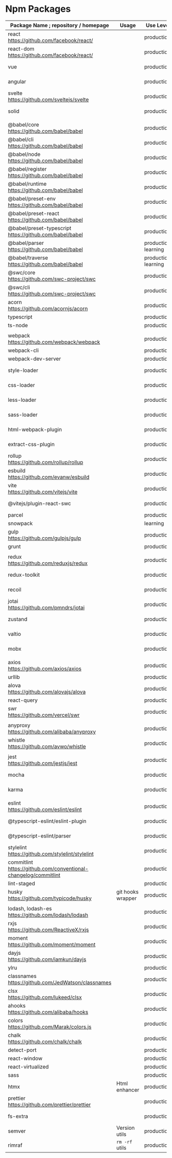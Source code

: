 # Npm Packages

| Package Name ; repository / homepage                                                             | Usage             | Use Level            | Category         | Tags            |
| ------------------------------------------------------------------------------------------------ | ----------------- | -------------------- | ---------------- | --------------- |
| react                                 <br/> https://github.com/facebook/react/                   |                   | production           | ui-framework     | react           |
| react-dom                             <br/> https://github.com/facebook/react/                   |                   | production           | ui-framework     | react           |
| vue                                   <br/>                                                      |                   | production           | ui-framework     |                 |
| angular                               <br/>                                                      |                   | production           | ui-framework     |                 |
| svelte                                <br/> https://github.com/sveltejs/svelte                   |                   | production           | ui-framework     |                 |
| solid                                 <br/>                                                      |                   | production           | ui-framework     |                 |
|                                                                                                  |                   |                      |                  |                 |
| @babel/core                           <br/> https://github.com/babel/babel                       |                   | production           | transpiler       | babel           |
| @babel/cli                            <br/> https://github.com/babel/babel                       |                   | production           | transpiler       | babel           |
| @babel/node                           <br/> https://github.com/babel/babel                       |                   | production           | transpiler       | babel           |
| @babel/register                       <br/> https://github.com/babel/babel                       |                   | production           | transpiler       | babel           |
| @babel/runtime                        <br/> https://github.com/babel/babel                       |                   | production           | transpiler       | babel           |
| @babel/preset-env                     <br/> https://github.com/babel/babel                       |                   | production           | transpiler       | babel           |
| @babel/preset-react                   <br/> https://github.com/babel/babel                       |                   | production           | transpiler       | babel           |
| @babel/preset-typescript              <br/> https://github.com/babel/babel                       |                   | production           | transpiler       | babel           |
| @babel/parser                         <br/> https://github.com/babel/babel                       |                   | production, learning | transpiler       | babel           |
| @babel/traverse                       <br/> https://github.com/babel/babel                       |                   | production, learning | transpiler       | babel           |
| @swc/core                             <br/> https://github.com/swc-project/swc                   |                   | production           | transpiler       | swc             |
| @swc/cli                              <br/> https://github.com/swc-project/swc                   |                   | production           | transpiler       | swc             |
| acorn                                 <br/> https://github.com/acornjs/acorn                     |                   | production           | transpiler       |                 |
| typescript                            <br/>                                                      |                   | production           | transpiler       | typescript      |
| ts-node                               <br/>                                                      |                   | production           | transpiler       | typescript      |
|                                                                                                  |                   |                      |                  |                 |
| webpack                               <br/> https://github.com/webpack/webpack                   |                   | production           | bundler          | webpack         |
| webpack-cli                           <br/>                                                      |                   | production           | bundler          | webpack         |
| webpack-dev-server                    <br/>                                                      |                   | production           | bundler          | webpack         |
| style-loader                          <br/>                                                      |                   | production           | bundler          | webpack, loader |
| css-loader                            <br/>                                                      |                   | production           | bundler          | webpack, loader |
| less-loader                           <br/>                                                      |                   | production           | bundler          | webpack, loader |
| sass-loader                           <br/>                                                      |                   | production           | bundler          | webpack, loader |
| html-webpack-plugin                   <br/>                                                      |                   | production           | bundler          | webpack, plugin |
| extract-css-plugin                    <br/>                                                      |                   | production           | bundler          | webpack, plugin |
| rollup                                <br/> https://github.com/rollup/rollup                     |                   | production           | bundler          |                 |
| esbuild                               <br/> https://github.com/evanw/esbuild                     |                   | production           | bundler          |                 |
| vite                                  <br/> https://github.com/vitejs/vite                       |                   | production           | bundler          | vite            |
| @vitejs/plugin-react-swc              <br/>                                                      |                   | production           | bundler          | vite, plugin    |
| parcel                                <br/>                                                      |                   | production           | bundler          |                 |
| snowpack                              <br/>                                                      |                   | learning             | bundler          |                 |
| gulp                                  <br/> https://github.com/gulpjs/gulp                       |                   | production           | bundler          |                 |
| grunt                                 <br/>                                                      |                   | production           | bundler          |                 |
|                                                                                                  |                   |                      |                  |                 |
| redux                                 <br/> https://github.com/reduxjs/redux                     |                   | production           | state-management | redux           |
| redux-toolkit                         <br/>                                                      |                   | production           | state-management | redux           |
| recoil                                <br/>                                                      |                   | production           | state-management |                 |
| jotai                                 <br/> https://github.com/pmndrs/jotai                      |                   | production           | state-management |                 |
| zustand                               <br/>                                                      |                   | production           | state-management |                 |
| valtio                                <br/>                                                      |                   | production           | state-management |                 |
| mobx                                  <br/>                                                      |                   | production           | state-management |                 |
|                                                                                                  |                   |                      |                  |                 |
| axios                                 <br/> https://github.com/axios/axios                       |                   | production           | http-request     |                 |
| urllib                                <br/>                                                      |                   | production           | http-request     |                 |
| alova                                 <br/> https://github.com/alovajs/alova                     |                   | production           | http-request     |                 |
| react-query                           <br/>                                                      |                   | production           | http-request     | react           |
| swr                                   <br/> https://github.com/vercel/swr                        |                   | production           | http-request     | react           |
|                                                                                                  |                   |                      |                  |                 |
| anyproxy                              <br/> https://github.com/alibaba/anyproxy                  |                   | production           | http-proxy       |                 |
| whistle                               <br/> https://github.com/avwo/whistle                      |                   | production           | http-proxy       |                 |
|                                                                                                  |                   |                      |                  |                 |
| jest                                  <br/> https://github.com/jestjs/jest                       |                   | production           | test-framework   |                 |
| mocha                                 <br/>                                                      |                   | production           | test-framework   |                 |
| karma                                 <br/>                                                      |                   | production           | test-framework   |                 |
|                                                                                                  |                   |                      |                  |                 |
| eslint                                <br/> https://github.com/eslint/eslint                     |                   | production           | lint             | eslint          |
| @typescript-eslint/eslint-plugin      <br/>                                                      |                   | production           | lint             | eslint, plugin  |
| @typescript-eslint/parser             <br/>                                                      |                   | production           | lint             | eslint, plugin  |
| stylelint                             <br/> https://github.com/stylelint/stylelint               |                   | production           | lint             |                 |
| commitlint                            <br/> https://github.com/conventional-changelog/commitlint |                   | production           | lint             |                 |
| lint-staged                           <br/>                                                      |                   | production           | git-helper       |                 |
| husky                                 <br/> https://github.com/typicode/husky                    | git hooks wrapper | production           | git-helper       |                 |
|                                                                                                  |                   |                      |                  |                 |
| lodash, lodash-es                     <br/> https://github.com/lodash/lodash                     |                   | production           |                  | basic-tools     |
| rxjs                                  <br/> https://github.com/ReactiveX/rxjs                    |                   | production           |                  | async-tools     |
| moment                                <br/> https://github.com/moment/moment                     |                   | production           |                  | time-utils      |
| dayjs                                 <br/> https://github.com/iamkun/dayjs                      |                   | production           |                  | time-utils      |
| ylru                                  <br/>                                                      |                   | production           |                  | cache           |
| classnames                            <br/> https://github.com/JedWatson/classnames              |                   | production           | web-dev          |                 |
| clsx                                  <br/> https://github.com/lukeed/clsx                       |                   | production           | web-dev          |                 |
| ahooks                                <br/> https://github.com/alibaba/hooks                     |                   | production           | react-hooks      |                 |
| colors                                <br/> https://github.com/Marak/colors.js                   |                   | production           | color-utils      |                 |
| chalk                                 <br/> https://github.com/chalk/chalk                       |                   | production           | color-utils      |                 |
| detect-port                           <br/>                                                      |                   | production           |                  |                 |
| react-window                          <br/>                                                      |                   | production           |                  |                 |
| react-virtualized                     <br/>                                                      |                   | production           |                  |                 |
| sass                                  <br/>                                                      |                   | production           |                  |                 |
| htmx                                  <br/>                                                      | Html enhancer     | production           |                  |                 |
| prettier                              <br/> https://github.com/prettier/prettier                 |                   | production           | formatter        |                 |
| fs-extra                              <br/>                                                      |                   | production           | node-extension   |                 |
| semver                                <br/>                                                      | Version utils     | production           |                  |                 |
| rimraf                                <br/>                                                      | `rm -rf` utils    | production           |                  |                 |